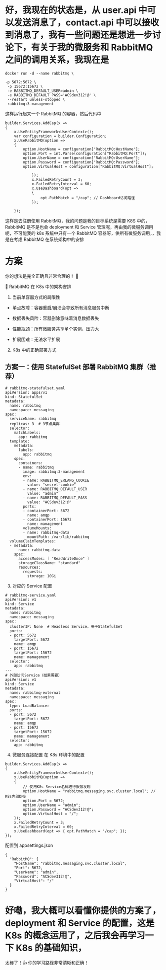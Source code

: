 # 好，我现在的状态是，从 user.api 中可以发送消息了，contact.api 中可以接收到消息了，我有一些问题还是想进一步讨论下，有关于我的微服务和 RabbitMQ 之间的调用关系，我现在是

```
docker run -d --name rabbitmq \

-p 5672:5672 \
 -p 15672:15672 \
 -e RABBITMQ_DEFAULT_USER=admin \
 -e RABBITMQ_DEFAULT_PASS='ACSdev312!@' \
 --restart unless-stopped \
 rabbitmq:3-management
```

这样运行起来一个 RabbitMQ 的容器，然后代码中

```
builder.Services.AddCap(x =>
{
    x.UseEntityFramework<UserContext>();
    var configuration = builder.Configuration;
    x.UseRabbitMQ(option =>
    {
        option.HostName = configuration["RabbitMQ:HostName"];
        option.Port = int.Parse(configuration["RabbitMQ:Port"]);
        option.UserName = configuration["RabbitMQ:UserName"];
        option.Password = configuration["RabbitMQ:Password"];
        option.VirtualHost = configuration["RabbitMQ:VirtualHost"];

            });
            x.FailedRetryCount = 3;
            x.FailedRetryInterval = 60;
            x.UseDashboard(opt =>
            {
                opt.PathMatch = "/cap"; // Dashboard访问路径
            });

    });
```

这样是去注册使用 RabbitMQ，我的问题是我的目标系统是需要 K8S 中的，RabbitMQ 是不是也会 deployment 和 Service 管理呢，再由我的微服务调用呢，不可能我的 k8s 系统中只有一个 RabbitMQ 容器呀，供所有微服务调用，，我是在考虑 RabbitMQ 在系统架构中的安排

# 方案

你的想法是完全正确且非常合理的！ 🎉

🎯 RabbitMQ 在 K8s 中的架构安排

1. 当前单容器方式的局限性

- 单点故障：容器重启/崩溃会导致所有消息服务中断

- 数据丢失风险：容器删除意味着消息数据丢失

- 性能瓶颈：所有微服务共享单个实例，压力大

- 扩展困难：无法水平扩展

2. K8s 中的正确部署方式

## 方案一：使用 StatefulSet 部署 RabbitMQ 集群（推荐）

```
# rabbitmq-statefulset.yaml
apiVersion: apps/v1
kind: StatefulSet
metadata:
  name: rabbitmq
  namespace: messaging
spec:
  serviceName: rabbitmq
  replicas: 3  # 3节点集群
  selector:
    matchLabels:
      app: rabbitmq
  template:
    metadata:
      labels:
        app: rabbitmq
    spec:
      containers:
      - name: rabbitmq
        image: rabbitmq:3-management
        env:
        - name: RABBITMQ_ERLANG_COOKIE
          value: "secret-cookie"
        - name: RABBITMQ_DEFAULT_USER
          value: "admin"
        - name: RABBITMQ_DEFAULT_PASS
          value: "ACSdev312!@"
        ports:
        - containerPort: 5672
          name: amqp
        - containerPort: 15672
          name: management
        volumeMounts:
        - name: rabbitmq-data
          mountPath: /var/lib/rabbitmq
  volumeClaimTemplates:
  - metadata:
      name: rabbitmq-data
    spec:
      accessModes: [ "ReadWriteOnce" ]
      storageClassName: "standard"
      resources:
        requests:
          storage: 10Gi
```

3. 对应的 Service 配置

```
# rabbitmq-service.yaml
apiVersion: v1
kind: Service
metadata:
  name: rabbitmq
  namespace: messaging
spec:
  clusterIP: None  # Headless Service，用于StatefulSet
  ports:
  - port: 5672
    targetPort: 5672
    name: amqp
  - port: 15672
    targetPort: 15672
    name: management
  selector:
    app: rabbitmq
---
# 外部访问Service（如果需要）
apiVersion: v1
kind: Service
metadata:
  name: rabbitmq-external
  namespace: messaging
spec:
  type: LoadBalancer
  ports:
  - port: 5672
    targetPort: 5672
    name: amqp
  - port: 15672
    targetPort: 15672
    name: management
  selector:
    app: rabbitmq
```

4. 微服务连接配置
   在 K8s 环境中的配置

```
builder.Services.AddCap(x =>
{
    x.UseEntityFramework<UserContext>();
    x.UseRabbitMQ(option =>
    {
        // 使用K8s Service名称进行服务发现
        option.HostName = "rabbitmq.messaging.svc.cluster.local"; // K8s内部DNS
        option.Port = 5672;
        option.UserName = "admin";
        option.Password = "ACSdev312!@";
        option.VirtualHost = "/";
    });
    x.FailedRetryCount = 3;
    x.FailedRetryInterval = 60;
    x.UseDashboard(opt => { opt.PathMatch = "/cap"; });
});
```

配置到 appsettings.json

```
{
  "RabbitMQ": {
    "HostName": "rabbitmq.messaging.svc.cluster.local",
    "Port": 5672,
    "UserName": "admin",
    "Password": "ACSdev312!@",
    "VirtualHost": "/"
  }
}
```

# 好嘞，我大概可以看懂你提供的方案了，deployment 和 Service 的配置，这是 K8s 的概念运用了，之后我会再学习一下 K8s 的基础知识，

太棒了！👍 你的学习路径非常清晰和正确！
